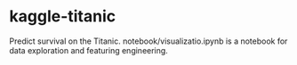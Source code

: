 # kaggle-titanic

Predict survival on the Titanic.
notebook/visualizatio.ipynb is a notebook for data exploration and featuring engineering.
